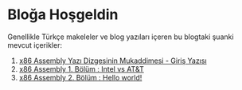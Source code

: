 # Bloğa Hoşgeldin

Genellikle Türkçe makeleler ve blog yazıları içeren bu blogtaki şuanki mevcut içerikler:

1. [x86 Assembly Yazı Dizgesinin Mukaddimesi - Giriş Yazısı](?assembly-mukaddime)
2. [x86 Assembly 1. Bölüm : Intel vs AT&T](?assembly-1)
3. [x86 Assembly 2. Bölüm : Hello world!](?assembly-2)

